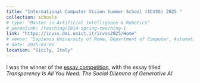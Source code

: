 ```yaml
---
title: "International Computer Vision Summer School (ICVSS) 2025 "
collection: schools
# type: "Master in Artificial Intelligence & Robotics"
# permalink: /teaching/2014-spring-teaching-1
link: "https://icvss.dmi.unict.it/icvss2025/Home"
# venue: "Sapienza University of Rome, Department of Computer, Automatic and Management Engineering (DIAG)"
# date: 2025-03-01
location: "Sicily, Italy"
---
```

I was the winner of the [essay competition](https://icvss.dmi.unict.it/icvss2025/EssayCompetition), with the essay titled *Transparency Is All You Need: The Social Dilemma of Generative AI*